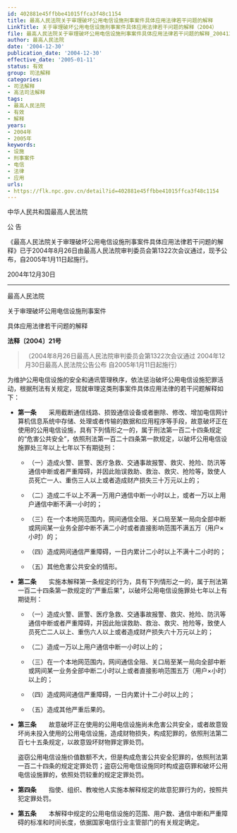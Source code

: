 ```yaml
---
id: 402881e45ffbbe41015ffca3f48c1154
title: 最高人民法院关于审理破坏公用电信设施刑事案件具体应用法律若干问题的解释
LinkTitle: 关于审理破坏公用电信设施刑事案件具体应用法律若干问题的解释（2004）
file: 最高人民法院关于审理破坏公用电信设施刑事案件具体应用法律若干问题的解释_20041230_402881e45ffbbe41015ffca3f48c1154.docx
author: 最高人民法院
date: '2004-12-30'
publication_date: '2004-12-30'
effective_date: '2005-01-11'
status: 有效
group: 司法解释
categories:
- 司法解释
- 高法司法解释
tags:
- 最高人民法院
- 有效
- 解释
years:
- 2004年
- 2005年
keywords:
- 设施
- 刑事案件
- 电信
- 法律
- 应用
urls:
- https://flk.npc.gov.cn/detail?id=402881e45ffbbe41015ffca3f48c1154
---
```


中华人民共和国最高人民法院

公 告

《最高人民法院关于审理破坏公用电信设施刑事案件具体应用法律若干问题的解释》已于2004年8月26日由最高人民法院审判委员会第1322次会议通过，现予公布，自2005年1月11日起施行。

2004年12月30日

---

最高人民法院

关于审理破坏公用电信设施刑事案件

具体应用法律若干问题的解释

**法释〔2004〕21号**

> （2004年8月26日最高人民法院审判委员会第1322次会议通过 2004年12月30日最高人民法院公告公布 自2005年1月11日起施行）

为维护公用电信设施的安全和通讯管理秩序，依法惩治破坏公用电信设施犯罪活动，根据刑法有关规定，现就审理这类刑事案件具体应用法律的若干问题解释如下：

- **第一条**　　采用截断通信线路、损毁通信设备或者删除、修改、增加电信网计算机信息系统中存储、处理或者传输的数据和应用程序等手段，故意破坏正在使用的公用电信设施，具有下列情形之一的，属于刑法第一百二十四条规定的“危害公共安全”，依照刑法第一百二十四条第一款规定，以破坏公用电信设施罪处三年以上七年以下有期徒刑：

  - （一）造成火警、匪警、医疗急救、交通事故报警、救灾、抢险、防汛等通信中断或者严重障碍，并因此贻误救助、救治、救灾、抢险等，致使人员死亡一人、重伤三人以上或者造成财产损失三十万元以上的；

  - （二）造成二千以上不满一万用户通信中断一小时以上，或者一万以上用户通信中断不满一小时的；

  - （三）在一个本地网范围内，网间通信全阻、关口局至某一局向全部中断或网间某一业务全部中断不满二小时或者直接影响范围不满五万（用户×小时）的；

  - （四）造成网间通信严重障碍，一日内累计二小时以上不满十二小时的；

  - （五）其他危害公共安全的情形。

- **第二条**　　实施本解释第一条规定的行为，具有下列情形之一的，属于刑法第一百二十四条第一款规定的“严重后果”，以破坏公用电信设施罪处七年以上有期徒刑：

  - （一）造成火警、匪警、医疗急救、交通事故报警、救灾、抢险、防汛等通信中断或者严重障碍，并因此贻误救助、救治、救灾、抢险等，致使人员死亡二人以上、重伤六人以上或者造成财产损失六十万元以上的；

  - （二）造成一万以上用户通信中断一小时以上的；

  - （三）在一个本地网范围内，网间通信全阻、关口局至某一局向全部中断或网间某一业务全部中断二小时以上或者直接影响范围五万（用户×小时）以上的；

  - （四）造成网间通信严重障碍，一日内累计十二小时以上的；

  - （五）造成其他严重后果的。

- **第三条**　　故意破坏正在使用的公用电信设施尚未危害公共安全，或者故意毁坏尚未投入使用的公用电信设施，造成财物损失，构成犯罪的，依照刑法第二百七十五条规定，以故意毁坏财物罪定罪处罚。

  盗窃公用电信设施价值数额不大，但是构成危害公共安全犯罪的，依照刑法第一百二十四条的规定定罪处罚；盗窃公用电信设施同时构成盗窃罪和破坏公用电信设施罪的，依照处罚较重的规定定罪处罚。

- **第四条**　　指使、组织、教唆他人实施本解释规定的故意犯罪行为的，按照共犯定罪处罚。

- **第五条**　　本解释中规定的公用电信设施的范围、用户数、通信中断和严重障碍的标准和时间长度，依据国家电信行业主管部门的有关规定确定。
